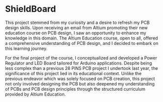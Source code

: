 # ShieldBoard

This project stemmed from my curiosity and a desire to refresh my PCB design skills. Upon receiving an email from Altium promoting their new education course on PCB design, I saw an opportunity to enhance my knowledge in this domain. The Altium Education course, open to all, offered a comprehensive understanding of PCB design, and I decided to embark on this learning journey.

For the final project of the course, I conceptualized and developed a Power Regulator and LED Board tailored for Arduino applications. Despite being less complex than a previous 28 PINS PCB project I undertook last year, the significance of this project lied in its educational context. Unlike the previous endeavor which was solely focused on PCB creation, this project not only involved designing the PCB but also deepened my understanding of PCBs and PCB design principles through the structured curriculum provided by Altium Education.
